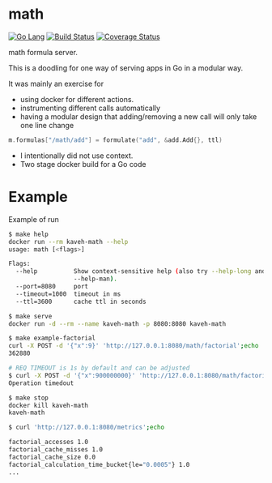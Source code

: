 # math

[![Go Lang](http://kavehmz.github.io/static/gopher/gopher-front.svg)](https://golang.org/)
[![Build Status](https://travis-ci.org/kavehmz/math.svg?branch=master)](https://travis-ci.org/kavehmz/math)
[![Coverage Status](https://coveralls.io/repos/github/kavehmz/math/badge.svg?branch=master)](https://coveralls.io/github/kavehmz/math?branch=master)

math formula server.

This is a doodling for one way of serving apps in Go in a modular way.

It was mainly an exercise for 
- using docker for different actions.
- instrumenting different calls automatically
- having a modular design that adding/removing a new call will only take one line change 
```go
m.formulas["/math/add"] = formulate("add", &add.Add{}, ttl)
```
- I intentionally did not use context. 
- Two stage docker build for a Go code



# Example

Example of run

```bash
$ make help
docker run --rm kaveh-math --help
usage: math [<flags>]

Flags:
  --help          Show context-sensitive help (also try --help-long and
                  --help-man).
  --port=8080     port
  --timeout=1000  timeout in ms
  --ttl=3600      cache ttl in seconds

$ make serve 
docker run -d --rm --name kaveh-math -p 8080:8080 kaveh-math

$ make example-factorial 
curl -X POST -d '{"x":9}' 'http://127.0.0.1:8080/math/factorial';echo
362880

# REQ TIMEOUT is 1s by default and can be adjusted
$ curl -X POST -d '{"x":900000000}' 'http://127.0.0.1:8080/math/factorial'
Operation timedout

$ make stop
docker kill kaveh-math
kaveh-math

$ curl 'http://127.0.0.1:8080/metrics';echo

factorial_accesses 1.0
factorial_cache_misses 1.0
factorial_cache_size 0.0
factorial_calculation_time_bucket{le="0.0005"} 1.0
...
```
